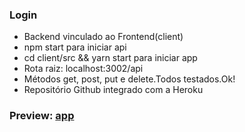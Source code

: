 ### Login
- Backend vinculado ao Frontend(client)<br>
- npm start para iniciar api<br>
- cd client/src && yarn start para iniciar app<br>
- Rota raiz: localhost:3002/api<br>
- Métodos get, post, put e delete.Todos testados.Ok!<br> 
- Repositório Github integrado com a Heroku<br>

### Preview: [app]()